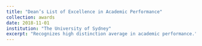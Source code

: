 ```yaml
---
title: "Dean’s List of Excellence in Academic Performance"
collection: awards
date: 2018-11-01
institution: "The University of Sydney"
excerpt: "Recognizes high distinction average in academic performance."
---
```

